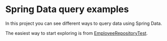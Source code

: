# Spring Data query examples

In this project you can see different ways to query data using Spring Data.

The easiest way to start exploring is from [EmployeeRepositoryTest](src/test/java/io/github/mbukowicz/springdataqueries/employee/EmployeeRepositoryTest.java).
